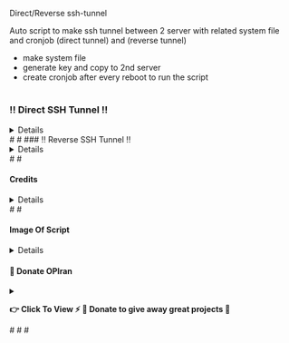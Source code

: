 Direct/Reverse ssh-tunnel

Auto script to make ssh tunnel between 2 server with related system file and cronjob  (direct tunnel) and (reverse tunnel)
 - make system file
 - generate key and copy to 2nd server
 - create cronjob after every reboot to run the script
 #
 #
### ‼️ Direct SSH Tunnel ‼️ 
<details>
 - root previllage ( sudo -i )
 - update & upgrade server ( apt/yum update )
         
#### in your local (IRAN) VPS
##### Ubuntu & Debian
             
```
apt install shc && wget -4 -N https://raw.githubusercontent.com/opiran-club/ssh-tunnel/main/opiran-direct-ssh-tunnel && chmod +x opiran-direct-ssh-tunnel && ./opiran-direct-ssh-tunnel
```
##### Centos
```
yum install shc && wget -4 -N https://raw.githubusercontent.com/opiran-club/ssh-tunnel/main/opiran-direct-ssh-tunnel && chmod +x opiran-direct-ssh-tunnel && ./opiran-direct-ssh-tunnel
```
</details>
#
#
### ‼️ Reverse SSH Tunnel ‼️ 
<details>
 - root previllage ( sudo -i )
 - update & upgrade server ( apt/yum update )
 
#### 1) in your local (IRAN) VPS
```
echo "GatewayPorts yes" >> /etc/ssh/sshd_config && service ssh restart
```

#### 2) in your Remote (Kharej) VPS
##### Ubuntu & Debian

```
apt install shc && wget -4 -N https://raw.githubusercontent.com/opiran-club/ssh-tunnel/main/opiran-reverse-ssh-tunnel && chmod +x opiran-reverse-ssh-tunnel && ./opiran-reverse-ssh-tunnel
```
##### Centos
```
yum install shc && wget -4 -N https://raw.githubusercontent.com/opiran-club/ssh-tunnel/main/opiran-reverse-ssh-tunnel && chmod +x opiran-reverse-ssh-tunnel && ./opiran-reverse-ssh-tunnel
```
</details>
#
#

#### Credits
<details>

credited by [OPIran](https://github.com/opiran-club)

[Telegram-Group](https://t,me/OPIranCluB)

[Telegram-Channel](https://t,me/opiranv2rayproxy)
</details>
#
#

#### Image Of Script
<details>

[<img src="https://img4.teletype.in/files/7a/37/7a3797d4-b5b5-439f-84eb-d5b4b6109110.jpeg" width="50%">](https://www.you-tech.win/)

[<img src="https://img3.teletype.in/files/a6/20/a620791f-0923-48a9-b4d5-f5d54cd53b51.jpeg" width="50%">](https://www.you-tech.win/)

[<img src="https://img1.teletype.in/files/01/70/017049f5-02b4-4721-a3f0-1da5cf7d23e8.jpeg" width="50%">](https://www.you-tech.win/)
</details>


#### 🎁 Donate OPIran

<details>
 
 
 <summary><p><b> 👉 Click To View <b>⚡️ 🎁 Donate to give away great projects 🎁</b></b></p></summary>
 
 ✅ USDT (ERC20)

🔗 Link : 
 ```

 ```
 
 ✅ TRX (TRC20)

🔗 Link : 
 ```

 ```
</details>
#
#
#

#
#



